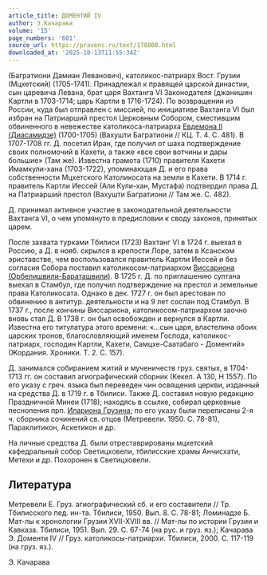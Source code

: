 ```yaml
---
article_title: ДОМЕНТИЙ IV
author: Э.Качарава
volume: '15'
page_numbers: '601'
source_url: https://pravenc.ru/text/178808.html
downloaded_at: '2025-10-13T11:55:34Z'
---
```


(Багратиони Дамиан Леванович), католикос-патриарх Вост. Грузии (Мцхетский) (1705-1741). Принадлежал к правящей царской династии, сын царевича Левана, брат царя Вахтанга VI Законодателя (джанишин Картли в 1703-1714; царь Картли в 1716-1724). По возвращении из России, куда был отправлен с миссией, по инициативе Вахтанга VI был избран на Патриарший престол Церковным Собором, сместившим обвиненного в невежестве католикоса-патриарха [Евдемона II (Диасамидзе)](<https://pravenc.ru/text/Евдемона II (Диасамидзе).html>) (1700-1705) (Вахушти Багратиони // КЦ. Т. 4. С. 481). В 1707-1708 гг. Д. посетил Иран, где получил от шаха подтверждение своих полномочий в Кахети, а также «все свои вотчины и дары большие» (Там же). Известна грамота (1710) правителя Кахети Имамкули-хана (1703-1722), упоминающая Д. и его права собственности Мцхетского Католикосата на земли в Кахети. В 1714 г. правитель Картли Иессей (Али Кули-хан, Мустафа) подтвердил права Д. на Патриарший престол (Вахушти Багратиони // Там же. С. 482).

Д. принимал активное участие в законодательной деятельности Вахтанга VI, о чем упомянуто в предисловии к своду законов, принятых царем.

После захвата турками Тбилиси (1723) Вахтанг VI в 1724 г. выехал в Россию, а Д. в нояб. скрылся в крепости Лоре, затем в Ксанском эриставстве, чем воспользовался правитель Картли Иессей и без согласия Собора поставил католикосом-патриархом [Виссариона (Орбелишвили-Бараташвили)](<https://pravenc.ru/text/Виссариона (Орбелишвили-Бараташвили).html>). В 1725 г. Д. по приглашению султана выехал в Стамбул, где получил подтверждение на престол и земельные права Католикосата. Однако в дек. 1727 г. он был арестован по обвинению в антитур. деятельности и на 9 лет сослан под Стамбул. В 1737 г., после кончины Виссариона, католикосом-патриархом заочно вновь стал Д. В 1738 г. он был освобожден и вернулся в Картли. Известна его титулатура этого времени: «...сын царя, властелина обоих царских тронов, благословляющий именем Господа, католикос-патриарх, господин Картли, Кахети, Самцхе-Саатабаго - Доментий» (Жордания. Хроники. Т. 2. С. 157).

Д. занимался собиранием житий и мученичеств груз. святых, в 1704-1713 гг. он составил агиографический сборник (Кекел. А 130, H 1557). По его указу с греч. языка был переведен чин освящения церкви, изданный на средства Д. в 1719 г. в Тбилиси. Также Д. составил новую редакцию Праздничной Минеи (1718); находясь в ссылке, собирал церковные песнопения прп. [Илариона Грузина](<https://pravenc.ru/text/Илариона Грузина.html>); по его указу были переписаны 2-я ч. сборника сочинений св. отцов (Метревели. 1950. С. 78-81), Параклитикон, Аскетикон и др.

На личные средства Д. были отреставрированы мцхетский кафедральный собор Светицховели, тбилисские храмы Анчисхати, Метехи и др. Похоронен в Светицховели.

## Литература

Метревели Е. Груз. агиографический сб. и его составители // Тр. Тбилисского пед. ин-та. Тбилиси, 1950. Вып. 8. С. 78-81; Ломинадзе Б. Мат-лы к хронологии Грузии XVII-XVIII вв. // Мат-лы по истории Грузии и Кавказа. Тбилиси, 1951. Вып. 29. С. 67-74 (на рус. и груз. яз.); Качарава Э. Доменти IV // Груз. католикосы-патриархи. Тбилиси, 2000. С. 117-119 (на груз. яз.).

Э.  Качарава
